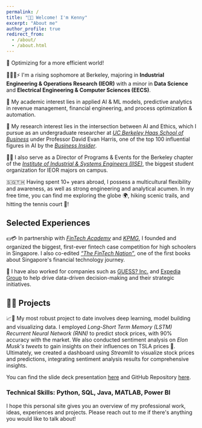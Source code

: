 ```yaml
---
permalink: /
title: "👋🏻 Welcome! I'm Kenny"
excerpt: "About me"
author_profile: true
redirect_from: 
  - /about/
  - /about.html
---
```

🔌 Optimizing for a more efficient world!

👨🏻‍💻⚡ I'm a rising sophomore at Berkeley, majoring in **Industrial Engineering & Operations Research (IEOR)** with a minor in **Data Science** and **Electrical Engineering & Computer Sciences (EECS)**.

🥼 My academic interest lies in applied AI & ML models, predictive analytics in revenue management, financial engineering, and process optimization & automation. 

🧪 My research interest lies in the intersection between AI and Ethics, which I pursue as an undergraduate researcher at [*UC Berkeley Haas School of Business*](https://haas.berkeley.edu/) under Professor David Evan Harris, one of the top 100 influential figures in AI by the [*Business Insider*](https://www.businessinsider.com/the-ai-100-2023-the-people-who-make-ai-intelligent-2023-10). 

👷🏻 I also serve as a Director of Programs & Events for the Berkeley chapter of the [*Institute of Industrial & Systems Engineers (IISE)*](https://iise.berkeley.edu/), the biggest student organization for IEOR majors on campus.

🇸🇬🇹🇭 Having spent 10+ years abroad, I possess a multicultural flexibility and awareness, as well as strong engineering and analytical acumen. In my free time, you can find me exploring the globe 🌍, hiking scenic trails, and hitting the tennis court 🎾!

## Selected Experiences

💵💳 In partnership with [*FinTech Academy*](https://fin.edu.sg/) and [*KPMG*](https://kpmg.com/xx/en/home.html), I founded and organized the biggest, first-ever fintech case competition for high schoolers in Singapore. I also co-edited [*“The FinTech Nation”*](https://www.fintechnation.io/), one of the first books about Singapore's financial technology journey.

👔 I have also worked for companies such as [GUESS? Inc.](https://www.guess.com/us/en/home/) and [Expedia Group](https://expediagroup.com/) to help drive data-driven decision-making and their strategic initiatives.

## ✍🏻 Projects

📈🤖 My most robust project to date involves deep learning, model building and visualizing data. I employed *Long-Short Term Memory (LSTM) Recurrent Neural Network (RNN)* to predict stock prices, with 90% accuracy with the market. We also conducted sentiment analysis on *Elon Musk's tweets* to gain insights on their influences on TSLA prices 🚙. Ultimately, we created a dashboard using *Streamlit* to visualize stock prices and predictions, integrating sentiment analysis results for comprehensive insights.

You can find the slide deck presentation [here](https://www.linkedin.com/in/pattaraphon-kenny/overlay/projects/950663997/multiple-media-viewer/?profileId=ACoAACRak44BPoSRL-hgunchqiR3_OhqQF8Grmg&treasuryMediaId=1713824399322) and GitHub Repository [here](https://github.com/kennywong524/Stock-Market-Prediction-ML-Project).

### Technical Skills: Python, SQL, Java, MATLAB, Power BI

I hope this personal site gives you an overview of my professional work, ideas, experiences and projects. Please reach out to me if there's anything you would like to talk about!




